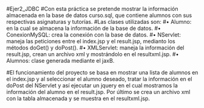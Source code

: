 #Ejer2_JDBC
#Con esta práctica se pretende mostrar la información almacenada en la base de datos curso.sql, que contiene alumnos con sus respectivas asignaturas y tutorías.
#Las clases utilizadas son:
#•	Alumno: en la cual se almacena la información de la base de datos.
#•	ConexionMySQL: crea la conexión con la base de datos.
#•	NServlet:  maneja las peticiones entre el index.jsp y el result.jsp, medianto los métodos doGet() y doPost().
#•	XMLServlet: maneja la información del result.jsp, crean un archivo xml y mostrándolo en el resultxml.jsp.
#•	Alumnos: clase generada mediante el jaxB.

#El funcionamiento del proyecto se basa en mostrar una lista de alumnos en el index.jsp y al seleccionar el alumno deseado, tratar la información en el doPost del NServlet y así ejecutar un jquery en el cual mostramos la información del alumno en el result.jsp. Por último se crea un archivo xml con la tabla almacenada y se muestra en el resultxml.jsp.
